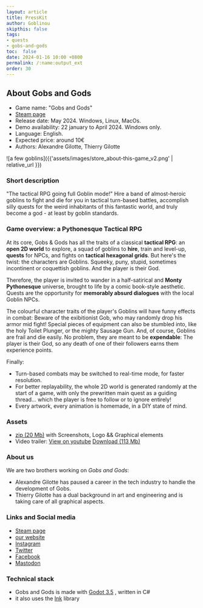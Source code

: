 ```yaml
---
layout: article
title: PressKit
author: Goblinou
skipthis: false
tags:
- quests
- gobs-and-gods
toc:  false
date: 2024-01-16 10:00 +0800
permalink: /:name:output_ext
order: 30
---
```


## About Gobs and Gods

- Game name: "Gobs and Gods"
- [ Steam page](https://store.steampowered.com/app/2506900/Gobs_and_Gods/)
- Release date: May 2024. Windows, Linux, MacOs.
- Demo availability: 22 january to April 2024. Windows only.
- Language: English.
- Expected price: around 10€
- Authors: Alexandre Gilotte, Thierry Gilotte

![a few goblins]({{'assets/images/store_about-this-game_v2.png' | relative_url }})

### Short description

"The tactical RPG going full Goblin mode!"
Hire a band of almost-heroic goblins to fight and die for you in tactical turn-based battles, accomplish silly quests for the weird inhabitants of this fantastic world, and truly become a god - at least by goblin standards.

### Game overview: a Pythonesque Tactical RPG

At its core, Gobs & Gods has all the traits of a classical **tactical RPG**:
 an **open 2D world** to explore, a squad of goblins to **hire**, train and level-up, **quests** for NPCs, and fights on **tactical hexagonal grids**.
But here's the twist: the characters are Goblins. 
Squeeky, puny, stupid, sometimes incontinent or coquettish goblins. And the player is their God.

Therefore, the player is invited to wander in a half-satirical and **Monty Pythonesque** universe,  brought to life by a comic book-style aesthetic.
Quests are the opportunity for **memorably absurd dialogues** with the local Goblin NPCs.

The colourful character traits of the player's Goblins will have funny effects in combat:
Beware of the exibitionist Gob, who may randomly drop his armor mid fight!
Special pieces of equipment can also be stumbled into, like the holy Toilet Plunger, or the mighty Sausage Gun.
And, of course, Goblins are frail and die easily. No problem, they are meant to be **expendable**: 
The player is their God, so any death of one of their followers earns them experience points.

Finally:
- Turn-based combats may be switched to real-time mode, for faster resolution.
- For better replayability, the whole 2D world is generated randomly at the start of a game, with only the prewritten main quest as a guiding thread... which the player is free to follow or to ignore entirely!
- Every artwork, every animation is homemade, in a DIY state of mind.


### Assets

- [zip (20 Mb)](https://www.gobsandgods.com/assets/downloads/presskit_images.zip) with Screenshots, Logo && Graphical elements
- Video trailer: [View on youtube](https://www.youtube.com/watch?v=bJZslq2sr-s&ab_channel=GobsandGods)
  [Download (113 Mb)](https://drive.google.com/file/d/1j_6WpbAVcFOfvPkooVftDsiuabQlCMXd/view?usp=sharing)

### About us

We are two brothers working on *Gobs and Gods*:
- Alexandre Gilotte has paused a career in the tech industry to handle the development of Gobs.
- Thierry Gilotte has a dual background in art and engineering and is taking care of all graphical aspects.


### Links and Social media 

- [Steam page](https://store.steampowered.com/app/2506900/Gobs_and_Gods/)
- [our website](https://www.gobsandgods.com/)
- [Instagram](https://www.instagram.com/gobs_and_gods/)
- [Twitter](https://twitter.com/gobsandgods)
- [Facebook](https://www.facebook.com/profile.php?id=61551838066813)
- [Mastodon](https://mastodon.gamedev.place/@AlexandreGilotte)


### Technical stack

- Gobs and Gods is made with [Godot 3.5](https://godotengine.org/) , written in C#  
- it also uses the [Ink](https://github.com/inkle/ink) library
